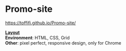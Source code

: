 # Promo-site  
https://toffifi.github.io/Promo-site/  

**[Layout](https://www.dropbox.com/s/t100g6172y0yxv1/neutronmail.psd?dl=0)**  
**Environment**: HTML, CSS, Grid  
**Other**: pixel perfect, responsive design, only for Chrome  
